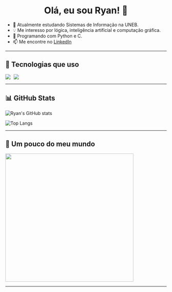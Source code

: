 <h1 align="center">Olá, eu sou  Ryan! 👋</h1>


- 🔭 Atualmente estudando Sistemas de Informação na UNEB.
- 💡 Me interesso por lógica, inteligência artificial e computação gráfica.
- 🐍 Programando com Python e C.
- 📫 Me encontre no [LinkedIn](https://linkedin.com/in/ryderss)  

---

## 🚀 Tecnologias que uso

<div style="display: flex; gap: 10px;">
  <img src="https://img.shields.io/badge/C-00599C?style=for-the-badge&logo=c&logoColor=white">
  <img src="https://img.shields.io/badge/Python-3776AB?style=for-the-badge&logo=python&logoColor=white">
</div>

---

## 📊 GitHub Stats

![Ryan's GitHub stats](https://github-readme-stats.vercel.app/api?username=RydersS7&show_icons=true&theme=radical)

![Top Langs](https://github-readme-stats.vercel.app/api/top-langs/?username=RydersS7&layout=compact&theme=radical)

---

## 🎯 Um pouco do meu mundo

<img src="https://media.giphy.com/media/qgQUggAC3Pfv687qPC/giphy.gif" width="400">

---

